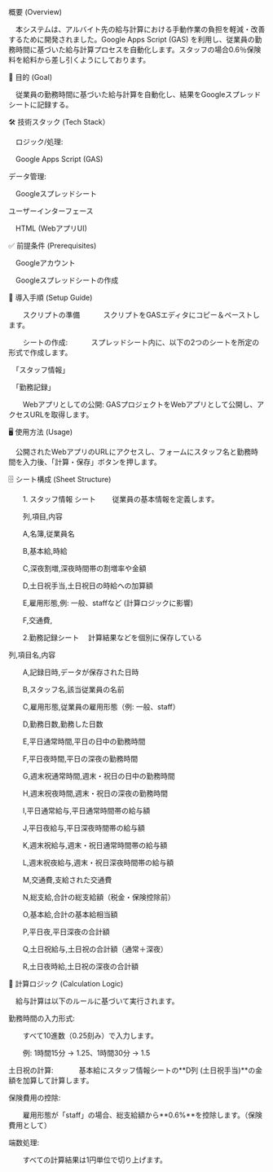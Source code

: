 概要 (Overview)

　本システムは、アルバイト先の給与計算における手動作業の負担を軽減・改善するために開発されました。Google Apps Script (GAS) を利用し、従業員の勤務時間に基づいた給与計算プロセスを自動化します。スタッフの場合0.6％保険料を給料から差し引くようにしております。

🎯 目的 (Goal)

　従業員の勤務時間に基づいた給与計算を自動化し、結果をGoogleスプレッドシートに記録する。

🛠 技術スタック (Tech Stack）

　ロジック/処理: 
 
 　Google Apps Script (GAS)

データ管理:

　Googleスプレッドシート

ユーザーインターフェース

　HTML (WebアプリUI)

✅ 前提条件 (Prerequisites)

　Googleアカウント

　Googleスプレッドシートの作成

🚀 導入手順 (Setup Guide)

　　スクリプトの準備
   　　　スクリプトをGASエディタにコピー＆ペーストします。

　　シートの作成:
   　　　スプレッドシート内に、以下の2つのシートを所定の形式で作成します。
      

　「スタッフ情報」

　「勤務記録」

　　Webアプリとしての公開: GASプロジェクトをWebアプリとして公開し、アクセスURLを取得します。

🖥 使用方法 (Usage)

　公開されたWebアプリのURLにアクセスし、フォームにスタッフ名と勤務時間を入力後、「計算・保存」ボタンを押します。

🗄 シート構成 (Sheet Structure)

　　1. スタッフ情報 シート
　　従業員の基本情報を定義します。
  
　　列,項目,内容
  
　　A,名簿,従業員名
  
　　B,基本給,時給
  
　　C,深夜割増,深夜時間帯の割増率や金額
  
　　D,土日祝手当,土日祝日の時給への加算額
  
　　E,雇用形態,例: 一般、staffなど (計算ロジックに影響)
  
　　F,交通費,

　　2.勤務記録シート
  　計算結果などを個別に保存している
   
   列,項目名,内容
   
　　A,記録日時,データが保存された日時

　　B,スタッフ名,該当従業員の名前

　　C,雇用形態,従業員の雇用形態（例: 一般、staff）
  
　　D,勤務日数,勤務した日数
  
　　E,平日通常時間,平日の日中の勤務時間
  
　　F,平日夜時間,平日の深夜の勤務時間
  
　　G,週末祝通常時間,週末・祝日の日中の勤務時間
  
　　H,週末祝夜時間,週末・祝日の深夜の勤務時間
  
　　I,平日通常給与,平日通常時間帯の給与額
  
　　J,平日夜給与,平日深夜時間帯の給与額
  
　　K,週末祝給与,週末・祝日通常時間帯の給与額
  
　　L,週末祝夜給与,週末・祝日深夜時間帯の給与額
  
　　M,交通費,支給された交通費
  
　　N,総支給,合計の総支給額（税金・保険控除前）
  
　　O,基本給,合計の基本給相当額
  
　　P,平日夜,平日深夜の合計額
  
　　Q,土日祝給与,土日祝の合計額（通常＋深夜）
  
　　R,土日夜時給,土日祝の深夜の合計額
  
🔢 計算ロジック (Calculation Logic)

　給与計算は以下のルールに基づいて実行されます。

勤務時間の入力形式:

　　すべて10進数（0.25刻み）で入力します。

　　例: 1時間15分 → 1.25、1時間30分 → 1.5

土日祝の計算:
　
　　基本給にスタッフ情報シートの**D列 (土日祝手当)**の金額を加算して計算します。

保険費用の控除:

　　雇用形態が「staff」の場合、総支給額から**0.6%**を控除します。（保険費用として）

端数処理:

　　すべての計算結果は1円単位で切り上げます。
